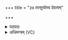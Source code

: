 +++
title = "३७ तत्सूर्य्यस्य देवत्वम्"

+++
<details><summary>पदपाठः</summary>

तत्। सूर्य्य॑स्य। दे॒व॒त्वमिति॑ देव॒ऽत्वम्। तत्। म॒हि॒त्वमिति॑ महि॒ऽत्वम्। म॒ध्या। कर्त्तोः॑। वित॑तमिति॑ विऽत॑तम्। सम्। ज॒भा॒र॒। य॒दा। इत्। अयु॑क्त। ह॒रितः॑। स॒धस्था॒दिति॑ स॒धऽस्था॑त। आत्। रात्री॑। वासः॑। त॒नु॒ते॒। सि॒मस्मै॑। ३७।
</details>

<details><summary>अधिमन्त्रम् (VC)</summary>

- सूर्यो देवता
- कुत्स ऋषिः
- त्रिष्टुप्
- धैवतः
</details>